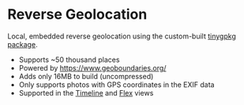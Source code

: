 # Reverse Geolocation

Local, embedded reverse geolocation using the custom-built [tinygpkg package].

* Supports ~50 thousand places
* Powered by https://www.geoboundaries.org/
* Adds only 16MB to build (uncompressed)
* Only supports photos with GPS coordinates in the EXIF data
* Supported in the [Timeline] and [Flex] views

[Timeline]: layouts.md#timeline
[Flex]: layouts.md#flex

[tinygpkg package]: https://github.com/SmilyOrg/tinygpkg